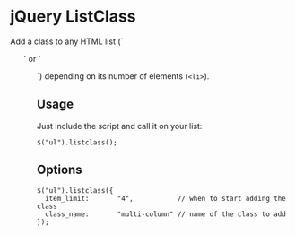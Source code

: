 # jQuery ListClass

Add a class to any HTML list (´<ul>´ or ´<ol>´) depending on its number of elements (`<li>`).

## Usage
Just include the script and call it on your list:

    $("ul").listclass();

## Options

    $("ul").listclass({
      item_limit:       "4",           // when to start adding the class
      class_name:       "multi-column" // name of the class to add 
    });